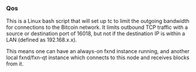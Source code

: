 ### Qos ###

This is a Linux bash script that will set up tc to limit the outgoing bandwidth for connections to the Bitcoin network. It limits outbound TCP traffic with a source or destination port of 16018, but not if the destination IP is within a LAN (defined as 192.168.x.x).

This means one can have an always-on fxnd instance running, and another local fxnd/fxn-qt instance which connects to this node and receives blocks from it.
